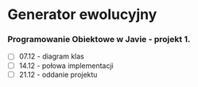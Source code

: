# Generator ewolucyjny<br/>
### Programowanie Obiektowe w Javie - projekt 1.

- [ ] 07.12 - diagram klas
- [ ] 14.12 - połowa implementacji
- [ ] 21.12 - oddanie projektu
